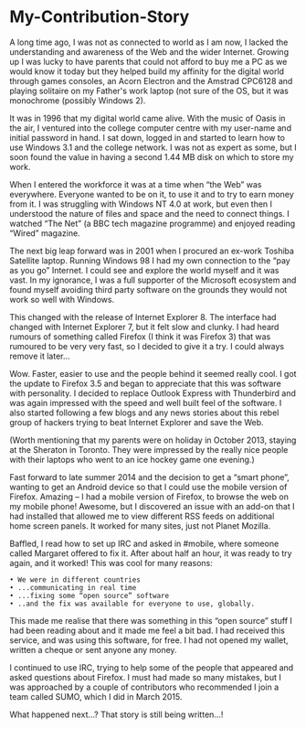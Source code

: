 # My-Contribution-Story

A long time ago, I was not as connected to world as I am now, I lacked the understanding and awareness of the Web and the wider Internet.  Growing up I was lucky to have parents that could not afford to buy me a PC as we would know it today but they helped build my affinity for the digital world through games consoles, an Acorn Electron and the Amstrad CPC6128 and playing solitaire on my Father's work laptop (not sure of the OS, but it was monochrome (possibly Windows 2).

It was in 1996 that my digital world came alive.  With the music of Oasis in the air, I ventured into the college computer centre with my user-name and initial password in hand.  I sat down, logged in and started to learn how to use Windows 3.1 and the college network.  I was not as expert as some, but I soon found the value in having a second 1.44 MB disk on which to store my work.

When I entered the workforce it was at a time when “the Web” was everywhere.  Everyone wanted to be on it, to use it and to try to earn money from it.  I was struggling with Windows NT 4.0 at work, but even then I understood the nature of files and space and the need to connect things.  I watched “The Net” (a BBC tech magazine programme) and enjoyed reading “Wired” magazine.

The next big leap forward was in 2001 when I procured an ex-work Toshiba Satellite laptop.  Running Windows 98 I had my own connection to the “pay as you go” Internet.  I could see and explore the world myself and it was vast.  In my ignorance, I was a full supporter of the Microsoft ecosystem and found myself avoiding third party software on the grounds they would not work so well with Windows.

This changed with the release of Internet Explorer 8.  The interface had changed with Internet Explorer 7, but it felt slow and clunky.  I had heard rumours of something called Firefox (I think it was Firefox 3) that was rumoured to be very very fast, so I decided to give it a try.  I could always remove it later…

Wow.  Faster, easier to use and the people behind it seemed really cool.  I got the update to Firefox 3.5 and began to appreciate that this was software with personality.  I decided to replace Outlook Express with Thunderbird and was again impressed with the speed and well built feel of the software.  I also started following a few blogs and any news stories about this rebel group of hackers trying to beat Internet Explorer and save the Web.

(Worth mentioning that my parents were on holiday in October 2013, staying at the Sheraton in Toronto.  They were impressed by the really nice people with their laptops who went to an ice hockey game one evening.)

Fast forward to late summer 2014 and the decision to get a “smart phone”, wanting to get an Android device so that I could use the mobile version of Firefox.  Amazing – I had a mobile version of Firefox, to browse the web on my mobile phone!  Awesome, but I discovered an issue with an add-on that I had installed that allowed me to view different RSS feeds on additional home screen panels.  It worked for many sites, just not Planet Mozilla.

Baffled, I read how to set up IRC and asked in #mobile, where someone called Margaret offered to fix it.  After about half an hour, it was ready to try again, and it worked!  This was cool for many reasons:

    • We were in different countries
    • ...communicating in real time
    • ...fixing some “open source” software
    • ..and the fix was available for everyone to use, globally.

This made me realise that there was something in this “open source” stuff I had been reading about and it made me feel a bit bad.  I had received this service, and was using this software, for free.  I had not opened my wallet, written a cheque or sent anyone any money.

I continued to use IRC, trying to help some of the people that appeared and asked questions about Firefox.  I must had made so many mistakes, but I was approached by a couple of contributors who recommended I join a team called SUMO, which I did in March 2015.

What happened next…?  That story is still being written…!
